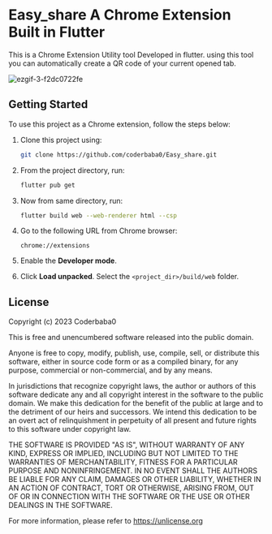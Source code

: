 # Easy_share A Chrome Extension Built in Flutter

This is a Chrome Extension Utility tool Developed in flutter. using this tool you can automatically create a QR code of your current opened tab. 

![ezgif-3-f2dc0722fe](https://github.com/coderbaba0/Easy_share/assets/128967105/53fde32a-3548-4178-87f2-e5a29b3f7a37)

## Getting Started


To use this project as a Chrome extension, follow the steps below:

1. Clone this project using:
   
    ```sh
    git clone https://github.com/coderbaba0/Easy_share.git
    ```
2. From the project directory, run:
   
   ```sh
   flutter pub get
   ```

3. Now from same directory, run:
   
   ```sh
   flutter build web --web-renderer html --csp
   ```

4. Go to the following URL from Chrome browser:
   
   ```url
   chrome://extensions
   ```

5. Enable the **Developer mode**.

6. Click **Load unpacked**. Select the `<project_dir>/build/web` folder.

## License

Copyright (c) 2023 Coderbaba0

This is free and unencumbered software released into the public domain.

Anyone is free to copy, modify, publish, use, compile, sell, or
distribute this software, either in source code form or as a compiled
binary, for any purpose, commercial or non-commercial, and by any
means.

In jurisdictions that recognize copyright laws, the author or authors
of this software dedicate any and all copyright interest in the
software to the public domain. We make this dedication for the benefit
of the public at large and to the detriment of our heirs and
successors. We intend this dedication to be an overt act of
relinquishment in perpetuity of all present and future rights to this
software under copyright law.

THE SOFTWARE IS PROVIDED "AS IS", WITHOUT WARRANTY OF ANY KIND,
EXPRESS OR IMPLIED, INCLUDING BUT NOT LIMITED TO THE WARRANTIES OF
MERCHANTABILITY, FITNESS FOR A PARTICULAR PURPOSE AND NONINFRINGEMENT.
IN NO EVENT SHALL THE AUTHORS BE LIABLE FOR ANY CLAIM, DAMAGES OR
OTHER LIABILITY, WHETHER IN AN ACTION OF CONTRACT, TORT OR OTHERWISE,
ARISING FROM, OUT OF OR IN CONNECTION WITH THE SOFTWARE OR THE USE OR
OTHER DEALINGS IN THE SOFTWARE.

For more information, please refer to <https://unlicense.org>
